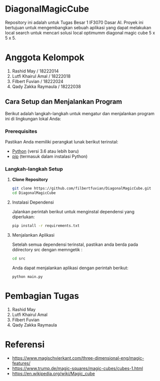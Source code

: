 # DiagonalMagicCube

Repository ini adalah untuk Tugas Besar 1 IF3070 Dasar AI. Proyek ini bertujuan untuk mengembangkan sebuah aplikasi yang dapat melakukan local search untuk mencari solusi local optimumm diagonal magic cube 5 x 5 x 5.

# Anggota Kelompok
1. Rashid May	        / 18222014
2. Lutfi Khairul Amal	/ 18222018
3. Filbert Fuvian	    / 18222024
4. Qady Zakka Raymaula	/ 18222038

## Cara Setup dan Menjalankan Program

Berikut adalah langkah-langkah untuk mengatur dan menjalankan program ini di lingkungan lokal Anda:

### Prerequisites

Pastikan Anda memiliki perangkat lunak berikut terinstal:

- [Python](https://www.python.org/downloads/) (versi 3.6 atau lebih baru)
- [pip](https://pip.pypa.io/en/stable/installation/) (termasuk dalam instalasi Python)

### Langkah-langkah Setup

1. **Clone Repository**

   ```bash
   git clone https://github.com/filbertfuvian/DiagonalMagicCube.git
   cd DiagonalMagicCube
    ```

2. Instalasi Dependensi

    Jalankan perintah berikut untuk menginstal dependensi yang diperlukan:

    ```bash
    pip install -r requirements.txt
    ````
3. Menjalankan Aplikasi

    Setelah semua dependensi terinstal, pastikan anda berda pada ddirectory src dengan memngetik :
    ```bash
    cd src
    ```
    Anda dapat menjalankan aplikasi dengan perintah berikut:
    ```
    python main.py
    ```

# Pembagian Tugas
1. Rashid May
2. Lutfi Khairul Amal
3. Filbert Fuvian
4. Qady Zakka Raymaula

# Referensi
- https://www.magischvierkant.com/three-dimensional-eng/magic-features/
- https://www.trump.de/magic-squares/magic-cubes/cubes-1.html
- https://en.wikipedia.org/wiki/Magic_cube